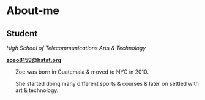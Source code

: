 # About-me
## Student
_High School of Telecommunications Arts & Technology_

**zoeo8159@hstat.org**
<ul> Zoe was born in Guatemala & moved to NYC in 2010.</ul> 
<ul> She started doing many different sports & courses & later on settled with art & technology.</ul>
